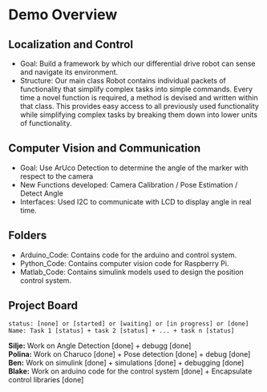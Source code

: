 # Demo Overview

## Localization and Control
- Goal: Build a framework by which our differential drive robot can sense and navigate its environment.
- Structure: Our main class Robot contains individual packets of functionality that simplify complex tasks into simple commands. Every time a novel function is required, a method is devised and written within that class. This provides easy access to all previously used functionality while simplifying complex tasks by breaking them down into lower units of functionality.

## Computer Vision and Communication
- Goal: Use ArUco Detection to determine the angle of the marker with respect to the camera
- New Functions developed: Camera Calibration / Pose Estimation / Detect Angle
- Interfaces: Used I2C to communicate with LCD to display angle in real time.

## Folders
- Arduino_Code: Contains code for the arduino and control system. 
- Python_Code: Contains computer vision code for Raspberry Pi.
- Matlab_Code: Contains simulink models used to design the position control system.

## Project Board
    status: [none] or [started] or [waiting] or [in progress] or [done]
    Name: Task 1 [status] + task 2 [status] + ... + task n [status] 
 **Silje:** Work on Angle Detection [done] + debugg [done] \
  **Polina:** Work on Charuco [done] + Pose detection [done] + debug [done] \
 **Ben:** Work on simulink [done] + simulations [done] + debugging [done] \
  **Blake:** Work on arduino code for the control system [done] + Encapsulate control libraries [done]
  
